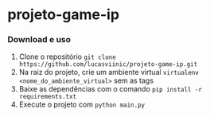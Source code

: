 # projeto-game-ip

### Download e uso
1. Clone o repositório `git clone https://github.com/lucasviinic/projeto-game-ip.git`
2. Na raiz do projeto, crie um ambiente virtual `virtualenv <nome_do_ambiente_virtual>` sem as tags
3. Baixe as dependências com o comando `pip install -r requirements.txt`
4. Execute o projeto com `python main.py`
